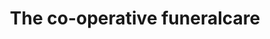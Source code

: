 ---
title: "The co-operative funeralcare"
url: /bristol/the-co-operative-funeralcare/
shop: funeral directors
---